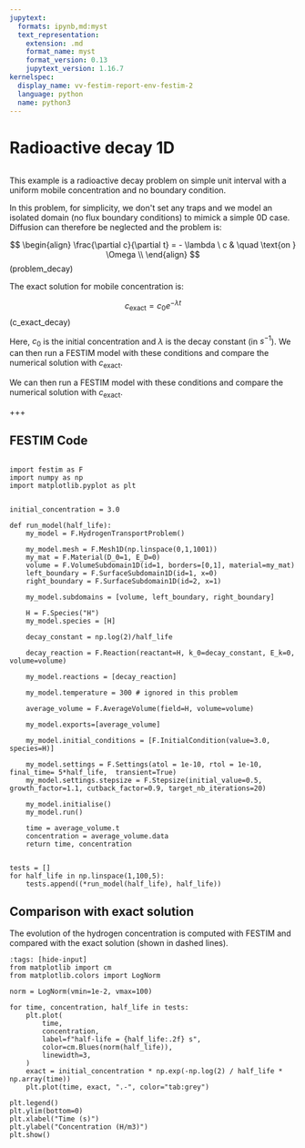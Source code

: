 ```yaml
---
jupytext:
  formats: ipynb,md:myst
  text_representation:
    extension: .md
    format_name: myst
    format_version: 0.13
    jupytext_version: 1.16.7
kernelspec:
  display_name: vv-festim-report-env-festim-2
  language: python
  name: python3
---
```


# Radioactive decay 1D

```{tags} 1D, MES, RadioactiveDecay, transient
```

This example is a radioactive decay problem on simple unit interval with a uniform mobile concentration and no boundary condition.


In this problem, for simplicity, we don't set any traps and we model an isolated domain (no flux boundary conditions) to mimick a simple 0D case. Diffusion can therefore be neglected and the problem is:

$$
\begin{align}
    \frac{\partial c}{\partial t} = - \lambda \ c &  \quad \text{on }  \Omega  \\
\end{align}
$$(problem_decay)

The exact solution for mobile concentration is:

$$
\begin{equation}
    c_\mathrm{exact} = c_0 e^{-\lambda t}
\end{equation}
$$(c_exact_decay)

Here, $c_0$ is the initial concentration and $\lambda$ is the decay constant (in $s^{-1}$). We can then run a FESTIM model with these conditions and compare the numerical solution with $c_\mathrm{exact}$.

We can then run a FESTIM model with these conditions and compare the numerical solution with $c_\mathrm{exact}$.

+++

## FESTIM Code

```{code-cell} ipython3

import festim as F
import numpy as np
import matplotlib.pyplot as plt


initial_concentration = 3.0

def run_model(half_life):
    my_model = F.HydrogenTransportProblem()

    my_model.mesh = F.Mesh1D(np.linspace(0,1,1001))
    my_mat = F.Material(D_0=1, E_D=0)
    volume = F.VolumeSubdomain1D(id=1, borders=[0,1], material=my_mat)
    left_boundary = F.SurfaceSubdomain1D(id=1, x=0)
    right_boundary = F.SurfaceSubdomain1D(id=2, x=1)

    my_model.subdomains = [volume, left_boundary, right_boundary]

    H = F.Species("H")
    my_model.species = [H]

    decay_constant = np.log(2)/half_life

    decay_reaction = F.Reaction(reactant=H, k_0=decay_constant, E_k=0, volume=volume)

    my_model.reactions = [decay_reaction]

    my_model.temperature = 300 # ignored in this problem

    average_volume = F.AverageVolume(field=H, volume=volume)

    my_model.exports=[average_volume]

    my_model.initial_conditions = [F.InitialCondition(value=3.0, species=H)]

    my_model.settings = F.Settings(atol = 1e-10, rtol = 1e-10, final_time= 5*half_life,  transient=True)
    my_model.settings.stepsize = F.Stepsize(initial_value=0.5, growth_factor=1.1, cutback_factor=0.9, target_nb_iterations=20)

    my_model.initialise()
    my_model.run()

    time = average_volume.t
    concentration = average_volume.data
    return time, concentration


tests = []
for half_life in np.linspace(1,100,5):
    tests.append((*run_model(half_life), half_life))

```

## Comparison with exact solution

The evolution of the hydrogen concentration is computed with FESTIM and compared with the exact solution (shown in dashed lines).

```{code-cell} ipython3
:tags: [hide-input]
from matplotlib import cm
from matplotlib.colors import LogNorm

norm = LogNorm(vmin=1e-2, vmax=100)

for time, concentration, half_life in tests:
    plt.plot(
        time,
        concentration,
        label=f"half-life = {half_life:.2f} s",
        color=cm.Blues(norm(half_life)),
        linewidth=3,
    )
    exact = initial_concentration * np.exp(-np.log(2) / half_life * np.array(time))
    plt.plot(time, exact, ".-", color="tab:grey")

plt.legend()
plt.ylim(bottom=0)
plt.xlabel("Time (s)")
plt.ylabel("Concentration (H/m3)")
plt.show()
```